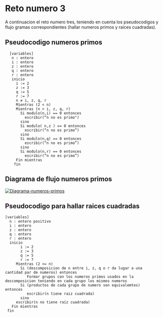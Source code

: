 Reto numero 3
=============

A continuacion el reto numero tres, teniendo en cuenta los pseudocodigos y flujo gramas correspondientes (hallar numeros primos y raices cuadradas).

Pseudocodigo numeros primos
-------------

      [variables]
       n : entero
       i : entero
       z : entero
       q : entero
       r : entero
       inicio
         i := 2
         z := 3
         q := 5
         r := 7
         n ≠ i, z, q, r
         Mientras (2 < n)
         Mientras (n > i, z, q, r)
           Si modulo(n,i) == 0 entonces
             escribir(“n no es primo")
           sino
           Si modulo( n,z ) == 0 entonces
             escribir(“n no es primo”)
           sino
           Si modulo(n,q) == 0 entonces
             escribir(“n no es primo”)
           sino
           Si modulo(n,r) == 0 entonces
             escribir(“n no es primo”)
         Fin mientras
        fin
       
Diagrama  de flujo numeros primos
-------------

<a href='https://postimg.cc/94qg8MxB' target='_blank'><img src='https://i.postimg.cc/yNfqN3c2/Diagrama-numeros-primos.png' border='0' alt='Diagrama-numeros-primos'/></a>   

Pseudocodigo para hallar raices cuadradas
-------------

    [variables]
	  n : entero positivo
	  i : entero
	  z : entero
	  q : entero
	  r : entero
	  inicio
           i := 2
           z := 3
           q := 5
           r := 7
	     Mientras (2 <= n) 
	       Si (descomposicion de n entre i, z, q o r da lugar a una cantidad par de numeros) entonces
	          Formar grupos con los numeros primos usados en la descomposicion teniendo en cada grupo los mismos numeros
	       Si (productos de cada grupo de numero son equivalemtes) entonces
	          escribir(n tiene raiz cuadrada)
	       sino
		 escribir(n no tiene raíz cuadrada)
       Fin mientras
     fin
